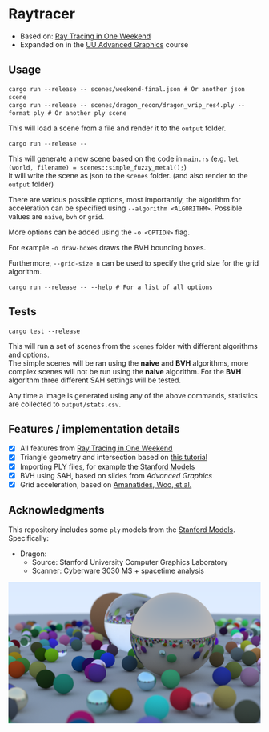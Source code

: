 # Raytracer

- Based on: [Ray Tracing in One Weekend](https://raytracing.github.io/books/RayTracingInOneWeekend.html)
- Expanded on in the [UU Advanced Graphics](https://ics-websites.science.uu.nl/docs/vakken/magr/2024-2025) course

## Usage
```shell
cargo run --release -- scenes/weekend-final.json # Or another json scene
cargo run --release -- scenes/dragon_recon/dragon_vrip_res4.ply --format ply # Or another ply scene
```
This will load a scene from a file and render it to the `output` folder.
```shell
cargo run --release -- 
```
This will generate a new scene based on the code in `main.rs` (e.g. `let (world, filename) = scenes::simple_fuzzy_metal();`)  
It will write the scene as json to the `scenes` folder. (and also render to the `output` folder)

There are various possible options, most importantly, the algorithm for acceleration can be specified using
`--algorithm <ALGORITHM>`. Possible values are `naive`, `bvh` or `grid`.

More options can be added using the `-o <OPTION>` flag.

For example `-o draw-boxes` draws the BVH bounding boxes.

Furthermore, `--grid-size n` can be used to specify the grid size for the grid algorithm.

```shell
cargo run --release -- --help # For a list of all options
```

## Tests
```shell
cargo test --release
```
This will run a set of scenes from the `scenes` folder with different algorithms and options.  
The simple scenes will be ran using the **naive** and **BVH** algorithms, more complex scenes will
not be run using the **naive** algorithm. For the **BVH** algorithm three different SAH settings will
be tested.

Any time a image is generated using any of the above commands, statistics are collected to `output/stats.csv`.

## Features / implementation details
- [x] All features from [Ray Tracing in One Weekend](https://raytracing.github.io/books/RayTracingInOneWeekend.html)
- [x] Triangle geometry and intersection based on [this tutorial](https://www.scratchapixel.com/lessons/3d-basic-rendering/ray-tracing-rendering-a-triangle/geometry-of-a-triangle.html)
- [x] Importing PLY files, for example the [Stanford Models](https://graphics.stanford.edu/data/3Dscanrep/)
- [x] BVH using SAH, based on slides from _Advanced Graphics_
- [x] Grid acceleration, based on [Amanatides, Woo, et al.](http://www.cse.yorku.ca/~amana/research/grid.pdf)

## Acknowledgments
This repository includes some `ply` models from the [Stanford Models](https://graphics.stanford.edu/data/3Dscanrep/).
Specifically:
- Dragon:
  - Source: Stanford University Computer Graphics Laboratory
  -  Scanner: Cyberware 3030 MS + spacetime analysis

![Final image](final_image.png)
